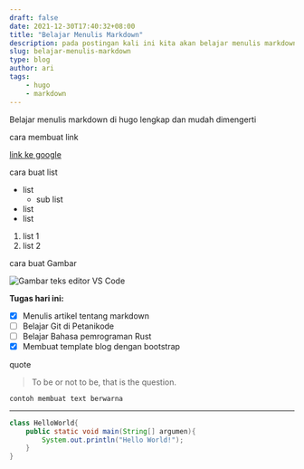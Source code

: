 ```yaml
---
draft: false 
date: 2021-12-30T17:40:32+08:00
title: "Belajar Menulis Markdown"
description: pada postingan kali ini kita akan belajar menulis markdown untuk memudahkan dalam membuat conten di blog.
slug: belajar-menulis-markdown 
type: blog
author: ari
tags:
    - hugo
    - markdown
---
```

Belajar menulis markdown di hugo lengkap dan mudah dimengerti

cara membuat link

[link ke google ](https://www.Google.com/)

cara buat list
* list
    * sub list
* list
* list

1. list 1
2. list 2

cara buat Gambar

![Gambar teks editor VS Code](https://www.petanikode.com/img/markdown/markdown-vscode.png)

**Tugas hari ini:**

- [x] Menulis artikel tentang markdown
- [ ] Belajar Git di Petanikode
- [ ] Belajar Bahasa pemrograman Rust
- [x] Membuat template blog dengan bootstrap

quote 

> To be or not to be, that is the question.






`contoh membuat text berwarna`

_________

```java
class HelloWorld{
    public static void main(String[] argumen){
        System.out.println("Hello World!");
    }
}
```
